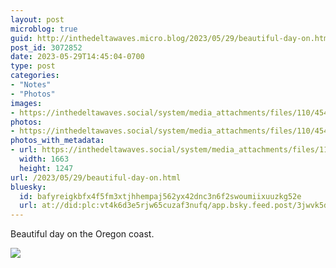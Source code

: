 ```yaml
---
layout: post
microblog: true
guid: http://inthedeltawaves.micro.blog/2023/05/29/beautiful-day-on.html
post_id: 3072852
date: 2023-05-29T14:45:04-0700
type: post
categories:
- "Notes"
- "Photos"
images:
- https://inthedeltawaves.social/system/media_attachments/files/110/454/157/101/336/109/original/687d447c6b973641.jpeg
photos:
- https://inthedeltawaves.social/system/media_attachments/files/110/454/157/101/336/109/original/687d447c6b973641.jpeg
photos_with_metadata:
- url: https://inthedeltawaves.social/system/media_attachments/files/110/454/157/101/336/109/original/687d447c6b973641.jpeg
  width: 1663
  height: 1247
url: /2023/05/29/beautiful-day-on.html
bluesky:
  id: bafyreigkbfx4f5fm3xtjhhempaj562yx42dnc3n6f2swoumiixuuzkg52e
  url: at://did:plc:vt4k6d3e5rjw65cuzaf3nufq/app.bsky.feed.post/3jwvk5d2gcs2f
---
```

<p>Beautiful day on the Oregon coast.</p><p><img src="https://inthedeltawaves.social/system/media_attachments/files/110/454/157/101/336/109/original/687d447c6b973641.jpeg">
